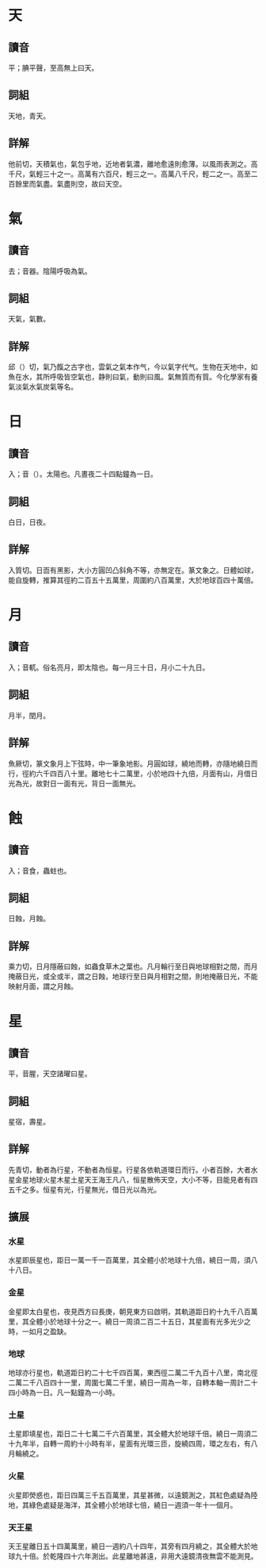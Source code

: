 # 天

## 讀音
平；腆平聲，至高無上曰天。

## 詞組
天地，青天。

## 詳解
他前切，天積氣也，氣包乎地，近地者氣濃，離地愈遠則愈薄。以風雨表測之。高千尺，氣輕三十之一。高萬有六百尺，輕三之一。高萬八千尺，輕二之一。高至二百餘里而氣盡。氣盡則空，故曰天空。

# 氣

## 讀音
去；音器。陰陽呼吸為氣。

## 詞組
天氣，氣數。

## 詳解
邱（）切，氣乃餼之古字也，雲氣之氣本作气，今以氣字代气。生物在天地中，如魚在水，其所呼吸皆空氣也，静則曰氣，動則曰風。氣無質而有質。今化學家有養氣淡氣水氣炭氣等名。

# 日

## 讀音
入；音（）。太陽也。凡晝夜二十四點鐘為一日。

## 詞組
白日，日夜。

## 詳解
入質切。日靣有黑影，大小方圓凹凸斜角不等，亦無定在。篆文象之。日體如球，能自旋轉，推算其徑約二百五十五萬里，周圍約八百萬里，大於地球百四十萬倍。

# 月

## 讀音
入；音軏。俗名亮月，即太陰也。每一月三十日，月小二十九日。

## 詞組
月半，閏月。

## 詳解
魚厥切，篆文象月上下弦時，中一筆象地影。月圓如球，繞地而轉，亦隨地繞日而行，徑約六千四百八十里。離地七十二萬里，小於地四十九倍，月面有山，月借日光為光，故對日一面有光，背日一面無光。

# 蝕

## 讀音
入；音食，蟲蛀也。

## 詞組
日蝕，月蝕。

## 詳解
乘力切，日月隱蔽曰蝕，如蟲食草木之葉也。凡月輪行至日與地球相對之間，而月掩蔽日光，或全或半，謂之日蝕，地球行至日與月相對之間，則地掩蔽日光，不能映射月面，謂之月蝕。

# 星

## 讀音
平，音腥，天空諸曜曰星。

## 詞組
星宿，壽星。

## 詳解
先青切，動者為行星，不動者為恒星。行星各依軌道環日而行。小者百餘，大者水星金星地球火星木星土星天王海王凡八，恒星散佈天空，大小不等，目能見者有四五千之多。恒星有光，行星無光，借日光以為光。

## 擴展

### 水星
水星即辰星也，距日一萬一千一百萬里，其全體小於地球十九倍，繞日一周，須八十八日。

### 金星
金星即太白星也，夜見西方曰長庚，朝見東方曰啟明，其軌道距日約十九千八百萬里，其全體小於地球十分之一。繞日一周須二百二十五日，其星面有光多光少之時，一如月之盈缺。

### 地球
地球亦行星也，軌道距日約二十七千四百萬，東西徑二萬二千九百十八里，南北徑二萬二千八百四十一里，周圍七萬二千里，繞日一周為一年，自轉本軸一周計二十四小時為一日。凡一點鐘為一小時。

### 土星
土星即填星也，距日二十七萬二千六百萬里，其全體大於地球千倍。繞日一周須二十九年半，自轉一周約十小時有半，星面有光環三匝，旋繞四周，環之左右，有八月輪繞之。

### 火星
火星即熒惑也，距日四萬三千五百萬里，其星甚微，以遠鏡測之，其紅色處疑為陸地，其綠色處疑是海洋，其全體小於地球七倍，繞日一週須一年十一個月。

### 天王星
天王星離日五十四萬萬里，繞日一週約八十四年，其旁有四月繞之，其全體大於地球九十倍。於乾隆四十六年測出。此星離地甚遠，非用大遠鏡清夜無雲不能測見。

